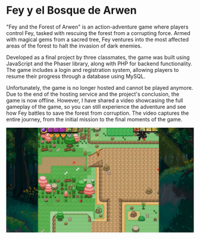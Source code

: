 # Fey y el Bosque de Arwen

"Fey and the Forest of Arwen" is an action-adventure game where players control Fey, tasked with rescuing the forest from a corrupting force. Armed with magical gems from a sacred tree, Fey ventures into the most affected areas of the forest to halt the invasion of dark enemies. 

Developed as a final project by three classmates, the game was built using JavaScript and the Phaser library, along with PHP for backend functionality. The game includes a login and registration system, allowing players to resume their progress through a database using MySQL.

Unfortunately, the game is no longer hosted and cannot be played anymore. Due to the end of the hosting service and the project's conclusion, the game is now offline. However, I have shared a video showcasing the full gameplay of the game, so you can still experience the adventure and see how Fey battles to save the forest from corruption. The video captures the entire journey, from the initial mission to the final moments of the game.

[![Fey and the Forest of Arwen - Full Gameplay](assets/screenshot/Captura3.png)](https://www.youtube.com/watch?v=bwKsHwUofPs)
